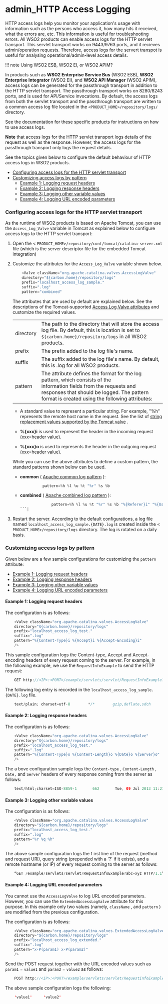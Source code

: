 # admin\_HTTP Access Logging

HTTP access logs help you monitor your application's usage with information such as the persons who access it, how many hits it received, what the errors are, etc. This information is useful for troubleshooting errors. All WSO2 products can enable access logs for the HTTP servlet transport. This servlet transport works on 9443/9763 ports, and it recieves admin/operation requests. Therefore, access logs for the servert transpot is useful for analysing operational/admin-level access details.

!!! note
Using WSO2 ESB, WSO2 EI, or WSO2 APIM?

In products such as **WSO2 Enterprise Service Bus** (WSO2 ESB), **WSO2 Enterprise Integrator** (WSO2 EI), and **WSO2 API Manager** (WSO2 APIM), access logs can be generated for the passthrough transport in addition to the HTTP servlet transport. The passthrough transport works on 8280/8243 ports, and is used for API/Service invocations. By default, the access logs from both the servlet transport and the passthrough transport are written to a common access log file located in the `<PRODUCT_HOME>/repository/logs/` directory.

See the documentation for these specific products for instructions on how to use access logs.

**Note** that access logs for the HTTP servlet transport logs details of the request as well as the response. However, the access logs for the passthrough transport only logs the request details.


See the topics given below to configure the default behaviour of HTTP access logs in WSO2 products.

-   [Configuring access logs for the HTTP servlet transport](#admin_HTTPAccessLogging-ConfiguringaccesslogsfortheHTTPservlettransport)
-   [Customizing access logs by pattern](#admin_HTTPAccessLogging-Customizingaccesslogsbypattern)
    -   [Example 1: Logging request headers](#admin_HTTPAccessLogging-Example1:Loggingrequestheaders)
    -   [Example 2: Logging response headers](#admin_HTTPAccessLogging-Example2:Loggingresponseheaders)
    -   [Example 3: Logging other variable values](#admin_HTTPAccessLogging-Example3:Loggingothervariablevalues)
    -   [Example 4: Logging URL encoded parameters](#admin_HTTPAccessLogging-Example4:LoggingURLencodedparameters)

### Configuring access logs for the HTTP servlet transport

As the runtime of WSO2 products is based on Apache Tomcat, you can use the `Access_Log_Valve` variable in Tomcat as explained below to configure access logs to the HTTP servlet transport:

1.  Open the &lt; `PRODUCT_HOME>/repository/conf/tomcat/catalina-server.xml` file (which is the server descriptor file for the embedded Tomcat integration)

2.  Customize the attributes for the `Access_Log_Valve` variable shown below.

    ``` java
        <Valve className="org.apache.catalina.valves.AccessLogValve"
        directory="${carbon.home}/repository/logs"
        prefix="localhost_access_log_sample."
        suffix=".log"
        pattern="combined"
    ```

    The attributes that are used by default are explained below. See the descriptions of the Tomcat-supported [Access Log Valve attributes](http://tomcat.apache.org/tomcat-7.0-doc/config/valve.html#Access_Log_Valve/Attributes) and customize the required values.

    |           |                                                                                                                                                                                                                                                                                                   |
    |-----------|---------------------------------------------------------------------------------------------------------------------------------------------------------------------------------------------------------------------------------------------------------------------------------------------------|
    | directory | The path to the directory that will store the access log file. By default, this is location is set to `${carbon.home}/repository/logs` in all WSO2 products.                                                                                                         |
    | prefix    | The prefix added to the log file's name.                                                                                                                                                                                                                                                          |
    | suffix    | The suffix added to the log file's name. By default, this is .log for all WSO2 products.                                                                                                                                                                                                          |
    | pattern   | The attribute defines the format for the log pattern, which consists of the information fields from the requests and responses that should be logged. The pattern format is created using the following attributes:                                                                               
                                                                                                                                                                                                                                                                                                         
      -   A standard value to represent a particular string. For example, "%h" represents the remote host name in the request. See the list of [string replacement values supported by the Tomcat valve](https://tomcat.apache.org/tomcat-7.0-doc/api/org/apache/catalina/valves/AccessLogValve.html) .  
                                                                                                                                                                                                                                                                                                         
      -   **%{xxx}i** is used to represent the header in the incoming request (xxx=header value).                                                                                                                                                                                                        
      -   **%{xxx}o** is used to represents the header in the outgoing request (xxx=header value).                                                                                                                                                                                                       
                                                                                                                                                                                                                                                                                                         
      While you can use the above attributes to define a custom pattern, the standard patterns shown below can be used.                                                                                                                                                                                  
                                                                                                                                                                                                                                                                                                         
      -   **common** ( [Apache common log pattern](http://httpd.apache.org/docs/1.3/logs.html#common) ):                                                                                                                                                                                                 
                                                                                                                                                                                                                                                                                                         
          ``` java                                                                                                                                                                                                                                                                                       
                    pattern=%h %l %u %t "%r" %s %b                                                                                                                                                                                                                                                                 
          ```
                                                                                                                                                                                                                                                                                                         
      -   **combined** ( [Apache combined log pattern](http://httpd.apache.org/docs/1.3/logs.html#combined) ):                                                                                                                                                                                           
                                                                                                                                                                                                                                                                                                         
          ``` java                                                                                                                                                                                                                                                                                       
                        pattern=%h %l %u %t "%r" %s %b "%{Referer}i" "%{User-Agent}i"                                                                                                                                                                                                                                  
          ```|

3.  Restart the server. According to the default configurations, a log file named `localhost_access_log_sample.{DATE}.log` is created inside the &lt; `PRODUCT_HOME>/repository/logs` directory. The log is rotated on a daily basis.

### Customizing access logs by pattern

Given below are a few sample configurations for customizing the `pattern` attribute:

-   [Example 1: Logging request headers](#admin_HTTPAccessLogging-Example1:Loggingrequestheaders)
-   [Example 2: Logging response headers](#admin_HTTPAccessLogging-Example2:Loggingresponseheaders)
-   [Example 3: Logging other variable values](#admin_HTTPAccessLogging-Example3:Loggingothervariablevalues)
-   [Example 4: Logging URL encoded parameters](#admin_HTTPAccessLogging-Example4:LoggingURLencodedparameters)

#### Example 1: Logging request headers

The configuration is as follows:

``` java
    <Valve className="org.apache.catalina.valves.AccessLogValve"
    directory="${carbon.home}/repository/logs"
    prefix="localhost_access_log_test."
    suffix=".log"
    pattern="%{Content-Type}i %{Accept}i %{Accept-Encoding}i"
    />
```

This sample configuration logs the Content-type, Accept and Accept-encoding headers of every request coming to the server. For example, in the following example, we use the `RequestInfoExample` to send the HTTP request:

``` java
    GET http://<IP>:<PORT>/example/servlets/servlet/RequestInfoExample?abc=xyz
```

The following log entry is recorded in the `localhost_access_log_sample.{DATE}.log` file.

``` java
    text/plain; charset=utf-8        */*        gzip,deflate,sdch
```

#### Example 2: Logging response headers

The configuration is as follows:

``` java
    <Valve className="org.apache.catalina.valves.AccessLogValve"
    directory="${carbon.home}/repository/logs"
    prefix="localhost_access_log_test."
    suffix=".log"
    pattern="%{Content-Type}o %{Content-Length}o %{Date}o %{Server}o"
    />
```

The a bove configuration sample logs the `Content-type` , `Content-Length` , `Date,` and `Server` headers of every response coming from the server as follows:

``` java
    text/html;charset=ISO-8859-1       662       Tue, 09 Jul 2013 11:21:50 GMT        WSO2 Carbon
```

#### Example 3: Logging other variable values

The configuration is as follows:

``` java
    <Valve className="org.apache.catalina.valves.AccessLogValve"
    directory="${carbon.home}/repository/logs"
    prefix="localhost_access_log_test."
    suffix=".log"
    pattern="%r %q %h"
    />
```

The above sample configuration logs the f irst line of the request (method and request URI), query string (prepended with a '?' if it exists), and a remote hostname (or IP) of every request coming to the server as follows:

``` java
    “GET /example/servlets/servlet/RequestInfoExample?abc=xyz HTTP/1.1”      ?abc=xyz     10.100.0.67
```

#### Example 4: Logging URL encoded parameters

You cannot use the `AccessLogValve` to log URL encoded parameters. However, you can use the `ExtendedAccessLogValve` attribute for this purpose. In this example only two values (namely, `className` , and `pattern` ) are modified from the previous configuration.

The configuration is as follows:

``` java
    <Valve className="org.apache.catalina.valves.ExtendedAccessLogValve" 
    directory="${carbon.home}/repository/logs"
    prefix="localhost_access_log_extended."
    suffix=".log"
    pattern="x-P(param1) x-P(param2)"
    />
```

Send the POST request together with the URL encoded values such as `param1` = `value1` and `param2` = `value2` as follows:

``` java
    POST http://<IP>:<PORT>/example/servlets/servlet/RequestInfoExample
```

The above sample configuration logs the following:

``` java
    'value1'     'value2'
```
